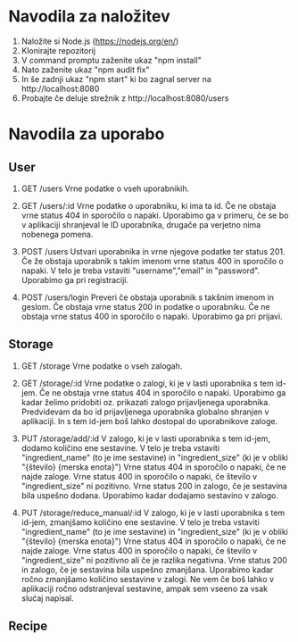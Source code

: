 # Navodila za naložitev
1. Naložite si Node.js (https://nodejs.org/en/)
2. Klonirajte repozitorij
3. V command promptu zaženite ukaz "npm install"
4. Nato zaženite ukaz "npm audit fix"
5. In še zadnji ukaz "npm start" ki bo zagnal server na http://localhost:8080
6. Probajte če deluje strežnik z http://localhost:8080/users


# Navodila za uporabo
## User

1. GET  /users
Vrne podatke o vseh uporabnikih.

2. GET /users/:id 
Vrne podatke o uporabniku, ki ima ta id.
Če ne obstaja vrne status 404 in sporočilo o napaki.
Uporabimo ga v primeru, če se bo v aplikaciji shranjeval le ID uporabnika, drugače pa verjetno nima nobenega pomena.

3. POST /users
Ustvari uporabnika in vrne njegove podatke ter status 201.
Če že obstaja uporabnik s takim imenom vrne status 400 in sporočilo o napaki.
V telo je treba vstaviti "username","email" in "password".
Uporabimo ga pri registraciji.

4. POST /users/login
Preveri če obstaja uporabnik s takšnim imenom in geslom.
Če obstaja vrne status 200 in podatke o uporabniku.
Če ne obstaja vrne status 400 in sporočilo o napaki.
Uporabimo ga pri prijavi.

## Storage

1. GET  /storage
Vrne podatke o vseh zalogah.

2. GET /storage/:id 
Vrne podatke o zalogi, ki je v lasti uporabnika s tem id-jem.
Če ne obstaja vrne status 404 in sporočilo o napaki.
Uporabimo ga kadar želimo pridobiti oz. prikazati zalogo prijavljenega uporabnika.
Predvidevam da bo id prijavljenega uporabnika globalno shranjen v aplikaciji. In s tem id-jem boš lahko dostopal do uporabnikove zaloge.

3. PUT /storage/add/:id
V zalogo, ki je v lasti uporabnika s tem id-jem, dodamo količino ene sestavine.
V telo je treba vstaviti "ingredient_name" (to je ime sestavine) in "ingredient_size" (ki je v obliki "{število} {merska enota}")
Vrne status 404 in sporočilo o napaki, če ne najde zaloge.
Vrne status 400 in sporočilo o napaki, če število v "ingredient_size" ni pozitivno.
Vrne status 200 in zalogo, če je sestavina bila uspešno dodana.
Uporabimo kadar dodajamo sestavino v zalogo.

4. PUT /storage/reduce_manual/:id
V zalogo, ki je v lasti uporabnika s tem id-jem, zmanjšamo količino ene sestavine.
V telo je treba vstaviti "ingredient_name" (to je ime sestavine) in "ingredient_size" (ki je v obliki "{število} {merska enota}")
Vrne status 404 in sporočilo o napaki, če ne najde zaloge.
Vrne status 400 in sporočilo o napaki, če število v "ingredient_size" ni pozitivno ali če je razlika negativna.
Vrne status 200 in zalogo, če je sestavina bila uspešno zmanjšana.
Uporabimo kadar ročno zmanjšamo količino sestavine v zalogi. Ne vem če boš lahko v aplikaciji ročno odstranjeval sestavine, ampak sem vseeno za vsak slućaj napisal.


## Recipe
